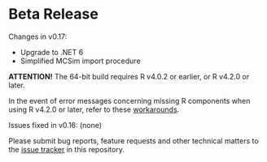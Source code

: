 # Beta Release

Changes in v0.17:

* Upgrade to .NET 6
* Simplified MCSim import procedure

__ATTENTION!__ The 64-bit build requires R v4.0.2 or earlier, or R v4.2.0 or later.

In the event of error messages concerning missing R components when using R v4.2.0 or later, refer to these [workarounds](https://github.com/rdotnet/rdotnet/issues/151#issuecomment-1126179742).

Issues fixed in v0.16: (none)

Please submit bug reports, feature requests and other technical matters to the [issue tracker](https://github.com/GMPtk/RVis/issues) in this repository.

